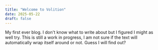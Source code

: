 ```yaml
---
title: "Welcome to Volition"
date: 2025-05-22
draft: false
---
```


My first ever blog. I don't know what to write about but I figured I might as well try. This is still a work in progress, I am not sure if the text will automatically wrap itself around or not. Guess I will find out?
